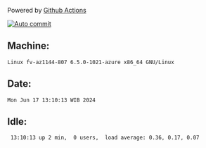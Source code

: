 Powered by [Github Actions](https://github.com/features/actions)

[![Auto commit](https://github.com/hiage/workstation/workflows/Auto%20commit/badge.svg)](https://github.com/hiage/workstation/actions?query=workflow%3A%22Auto+commit%22)

## Machine:
```
Linux fv-az1144-807 6.5.0-1021-azure x86_64 GNU/Linux
```
## Date:
```
Mon Jun 17 13:10:13 WIB 2024
```
## Idle:
```
 13:10:13 up 2 min,  0 users,  load average: 0.36, 0.17, 0.07
```

